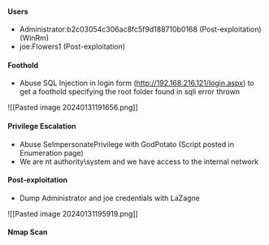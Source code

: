 #### Users

* Administrator:b2c03054c306ac8fc5f9d188710b0168 (Post-exploitation) (WinRm)
* joe:Flowers1 (Post-exploitation)

#### Foothold

* Abuse SQL Injection in login form (http://192.168.216.121/login.aspx) to get a foothold specifying the root folder found in sqli error thrown

![[Pasted image 20240131191656.png]]


#### Privilege Escalation

* Abuse SeImpersonatePrivilege with GodPotato (Script posted in Enumeration page)
* We are nt authority\system and we have access to the internal network

#### Post-exploitation

* Dump Administrator and joe credentials with LaZagne

![[Pasted image 20240131195919.png]]

#### Nmap Scan

```bash
```